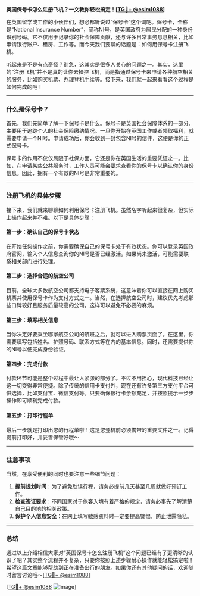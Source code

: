 **英国保号卡怎么注册飞机？一文教你轻松搞定！[[TG💪+ @esim1088](https://t.me/s/esim1088)]**

在英国留学或工作的小伙伴们，想必都听说过“保号卡”这个词吧。保号卡，全称是“National Insurance Number”，简称NI号，是英国政府为居民分配的一种身份识别号码。它不仅用于记录你的社会保障贡献，还与许多日常事务息息相关，比如申请银行账户、租房、工作等。而今天我们要聊的话题是：如何用保号卡注册飞机。

听起来是不是有点奇怪？别急，这其实是很多人关心的问题之一。其实，这里的“注册飞机”并不是真的让你去操控飞机，而是指通过保号卡来申请各种航空相关的服务，比如购买机票、办理登机手续等。接下来，我们就一起来看看这个过程是如何完成的吧！

---

### 什么是保号卡？

首先，我们先简单了解一下保号卡是什么。保号卡是英国社会保障体系的一部分，主要用于追踪个人的社会保险缴纳情况。一旦你开始在英国工作或者领取福利，就需要申请一个NI号。申请成功后，你会收到一封包含NI号的信件，这便是你的正式保号卡。

保号卡的作用不仅仅局限于社保方面，它还是你在英国生活的重要凭证之一。比如，在申请某些公共服务时，工作人员可能会要求查看你的保号卡以确认你的身份信息。因此，拥有一个有效的NI号是非常重要的。

---

### 注册飞机的具体步骤

接下来，我们就来聊聊如何利用保号卡注册飞机。虽然名字听起来很复杂，但实际上操作起来并不难。以下是具体步骤：

#### 第一步：确认自己的保号卡状态

在开始任何操作之前，你需要确保自己的保号卡处于有效状态。你可以登录英国政府官网，输入个人信息查询你的NI号是否已经激活。如果尚未激活，可能需要联系相关部门进行处理。

#### 第二步：选择合适的航空公司

目前，全球大多数航空公司都支持电子客票系统，这意味着你可以直接在网上购买机票并使用保号卡作为支付方式之一。当然，在选择航空公司时，建议优先考虑那些口碑较好且服务质量较高的公司，这样可以避免不必要的麻烦。

#### 第三步：填写相关信息

当你决定好要乘坐哪家航空公司的航班之后，就可以进入购票页面了。在这里，你需要填写包括姓名、护照号码、联系方式等在内的基本信息。同时，还需要提供你的NI号以便完成身份验证。

#### 第四步：完成付款

付款环节可能是整个过程中最让人紧张的部分了。不过不用担心，现代科技已经让这一切变得非常便捷。除了传统的信用卡支付外，现在还有许多第三方支付平台可供选择，比如支付宝、微信支付等。只要确保银行卡余额充足，并按照提示一步步操作即可顺利完成付款。

#### 第五步：打印行程单

最后一步就是打印出您的行程单啦！这是您登机前必须携带的重要文件之一。记得提前打印好，并妥善保管好哦～

---

### 注意事项

当然，在享受便利的同时也要注意一些细节问题：

1. **提前规划时间**：为了避免耽误行程，请务必提前几天甚至几周就做好预订工作。
2. **检查签证要求**：不同国家对于旅客入境有着严格的规定，请务必事先了解清楚自己目的地的相关政策。
3. **保护个人信息安全**：在网上填写敏感资料时一定要提高警惕，防止泄露隐私。

---

### 总结

通过以上介绍相信大家对“英国保号卡怎么注册飞机”这个问题已经有了更清晰的认识了吧？其实整个流程并不复杂，只要你按照上述步骤耐心操作就能轻松搞定啦！希望这篇文章能够帮助到正在准备出行的朋友。如果你还有其他疑问的话，欢迎随时留言讨论哦～[[TG💪+ @esim1088](https://t.me/s/esim1088)]

[[TG💪+ @esim1088](https://t.me/s/esim1088) ![Image](https://i.postimg.cc/4NQfJmqS/Snipaste-2025-05-13-00-14-12.png)]